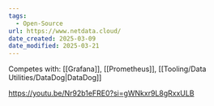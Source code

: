 ```yaml
---
tags:
  - Open-Source
url: https://www.netdata.cloud/
date_created: 2025-03-09
date_modified: 2025-03-21
---
```

Competes with: [[Grafana]], [[Prometheus]], [[Tooling/Data Utilities/DataDog|DataDog]]

https://youtu.be/Nr92b1eFRE0?si=gWNkxr9L8gRxxULB